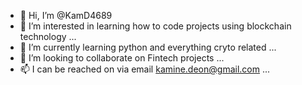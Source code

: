 - 👋 Hi, I’m @KamD4689
- 👀 I’m interested in learning how to code projects using blockchain technology  ...
- 🌱 I’m currently learning python and everything cryto related ...
- 💞️ I’m looking to collaborate on Fintech projects ...
- 📫 I can be reached on via email kamine.deon@gmail.com ...

<!---
KamD4689/KamD4689 is a ✨ special ✨ repository because its `README.md` (this file) appears on your GitHub profile.
You can click the Preview link to take a look at your changes.
--->
